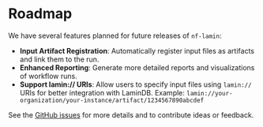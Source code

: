 # Roadmap

We have several features planned for future releases of `nf-lamin`:

- **Input Artifact Registration**: Automatically register input files as artifacts and link them to the run.
- **Enhanced Reporting**: Generate more detailed reports and visualizations of workflow runs.
- **Support lamin:// URIs**: Allow users to specify input files using `lamin://` URIs for better integration with LaminDB.
  Example: `lamin://your-organization/your-instance/artifact/1234567890abcdef`

See the [GitHub issues](https://github.com/laminlabs/nf-lamin/issues) for more details and to contribute ideas or feedback.
